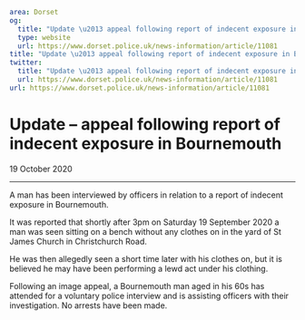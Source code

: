 ```yaml
area: Dorset
og:
  title: "Update \u2013 appeal following report of indecent exposure in Bournemouth"
  type: website
  url: https://www.dorset.police.uk/news-information/article/11081
title: "Update \u2013 appeal following report of indecent exposure in Bournemouth |"
twitter:
  title: "Update \u2013 appeal following report of indecent exposure in Bournemouth"
  url: https://www.dorset.police.uk/news-information/article/11081
url: https://www.dorset.police.uk/news-information/article/11081
```

# Update – appeal following report of indecent exposure in Bournemouth

19 October 2020

* * *

A man has been interviewed by officers in relation to a report of indecent exposure in Bournemouth.

It was reported that shortly after 3pm on Saturday 19 September 2020 a man was seen sitting on a bench without any clothes on in the yard of St James Church in Christchurch Road.

He was then allegedly seen a short time later with his clothes on, but it is believed he may have been performing a lewd act under his clothing.

Following an image appeal, a Bournemouth man aged in his 60s has attended for a voluntary police interview and is assisting officers with their investigation. No arrests have been made.
